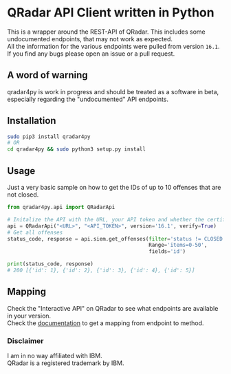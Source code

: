 # QRadar API Client written in Python

This is a wrapper around the REST-API of QRadar. This includes some undocumented endpoints, that may not work as expected.  
All the information for the various endpoints were pulled from version `16.1`.  
If you find any bugs please open an issue or a pull request. 

## A word of warning

qradar4py is work in progress and should be treated as a software in beta, especially regarding the "undocumented" API endpoints.

## Installation
```bash
sudo pip3 install qradar4py
# OR
cd qradar4py && sudo python3 setup.py install
```

## Usage

Just a very basic sample on how to get the IDs of up to 10 offenses that are not closed.

```python
from qradar4py.api import QRadarApi

# Initalize the API with the URL, your API token and whether the certificate should be checked.
api = QRadarApi("<URL>", "<API_TOKEN>", version='16.1', verify=True)
# Get all offenses
status_code, response = api.siem.get_offenses(filter='status != CLOSED', 
                                              Range='items=0-50', 
                                              fields='id')

print(status_code, response)
# 200 [{'id': 1}, {'id': 2}, {'id': 3}, {'id': 4}, {'id': 5}]

```

## Mapping

Check the "Interactive API" on QRadar to see what endpoints are available in your version.  
Check the [documentation](documentation.md) to get a mapping from endpoint to method.

### Disclaimer

I am in no way affiliated with IBM.  
QRadar is a registered trademark by IBM.
